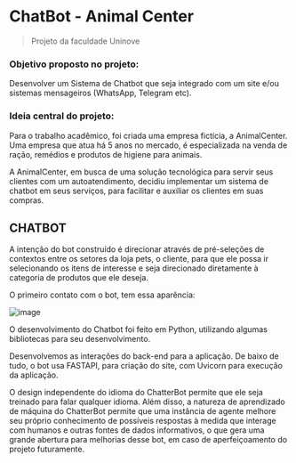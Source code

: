 # ChatBot - Animal Center

> Projeto da faculdade Uninove

### Objetivo proposto no projeto:
Desenvolver um Sistema de Chatbot que seja integrado com um site e/ou sistemas mensageiros (WhatsApp, Telegram etc).

### Ideia central do projeto:
Para o trabalho acadêmico, foi criada uma empresa fictícia, a AnimalCenter. Uma empresa que atua há 5 anos no mercado, é especializada na venda de ração, remédios e produtos de higiene para animais. 

A AnimalCenter, em busca de uma solução tecnológica para servir seus clientes com um autoatendimento, decidiu implementar um sistema de chatbot em seus serviços, para facilitar e auxiliar os clientes em suas compras.

## CHATBOT
A intenção do bot construído é direcionar através de pré-seleções de contextos entre os setores da loja pets, o cliente, para que ele possa ir selecionando os itens de interesse e seja direcionado diretamente à categoria de produtos que ele deseja.

O primeiro contato com o bot, tem essa aparência:

![image](https://user-images.githubusercontent.com/89281356/170395515-12e750dc-e5ae-4698-964e-456491a8e258.png)



O desenvolvimento do Chatbot foi feito em Python, utilizando algumas bibliotecas para seu desenvolvimento.

Desenvolvemos as interações do back-end para a aplicação. De baixo de tudo, o bot usa FASTAPI, para criação do site, com Uvicorn para execução da aplicação.

O design independente do idioma do ChatterBot permite que ele seja treinado para falar qualquer idioma. Além disso, a natureza de aprendizado de máquina do ChatterBot permite que uma instância de agente melhore seu próprio conhecimento de possíveis respostas à medida que interage com humanos e outras fontes de dados informativos, o que gera uma grande abertura para melhorias desse bot, em caso de aperfeiçoamento do projeto futuramente.
